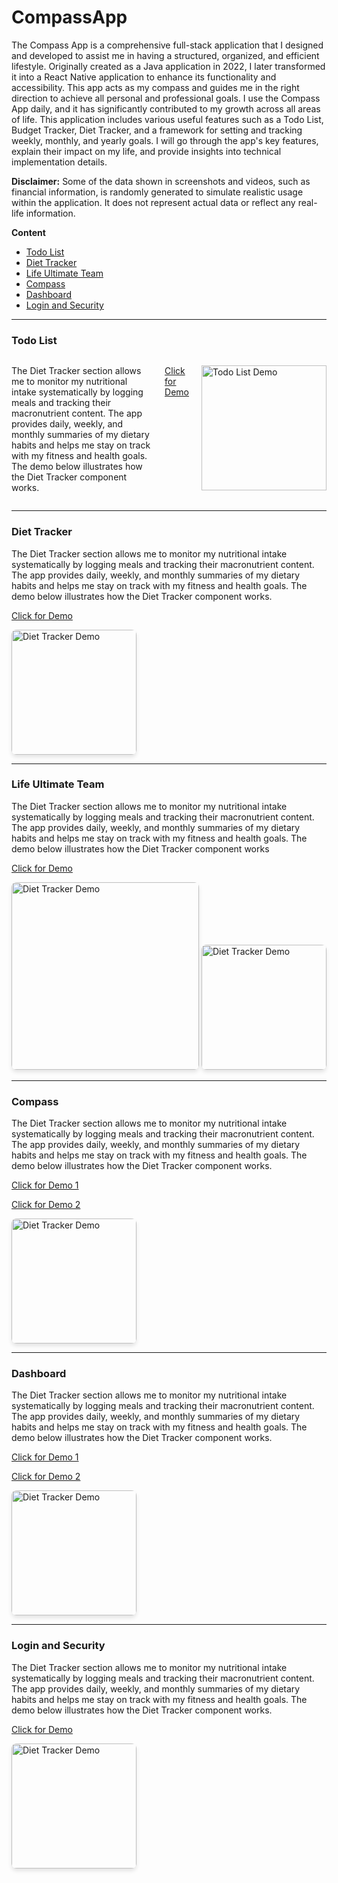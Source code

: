 # CompassApp

The Compass App is a comprehensive full-stack application that I designed and developed to assist me in having a structured, organized, and efficient lifestyle. Originally created as a Java application in 2022, I later transformed it into a React Native application to enhance its functionality and accessibility. This app acts as my compass and guides me in the right direction to achieve all personal and professional goals. I use the Compass App daily, and it has significantly contributed to my growth across all areas of life. This application includes various useful features such as a Todo List, Budget Tracker, Diet Tracker, and a framework for setting and tracking weekly, monthly, and yearly goals. I will go through the app's key features, explain their impact on my life, and provide insights into technical implementation details.

**Disclaimer:** Some of the data shown in screenshots and videos, such as financial information, is randomly generated to simulate realistic usage within the application. It does not represent actual data or reflect any real-life information.

**Content**
- [Todo List](#todo-list)
- [Diet Tracker](#diet-tracker)
- [Life Ultimate Team](#life-ultimate-team)
- [Compass](#compass)
- [Dashboard](#dashboard)
- [Login and Security](#login-and-security)


---

### Todo List

<div style="display: flex; align-items: flex-start; gap: 20px;" align = "left">
    <p>
    The Diet Tracker section allows me to monitor my nutritional intake systematically by logging meals and tracking their macronutrient content. 
    The app provides daily, weekly, and monthly summaries of my dietary habits and helps me stay on track with my fitness and health goals. 
    The demo below illustrates how the Diet Tracker component works.
  </p>
  
[Click for Demo](https://kshoker12.github.io/CompassApp/images/demos/tododemo.mp4)
  
  <img 
    src="https://github.com/user-attachments/assets/79dd2b0a-edd1-407c-bc28-1219df1c7ded" 
    width="200" 
    alt="Todo List Demo"
  />
</div>

---

### Diet Tracker

<div>
  <p>
    The Diet Tracker section allows me to monitor my nutritional intake systematically by logging meals and tracking their macronutrient content. 
    The app provides daily, weekly, and monthly summaries of my dietary habits and helps me stay on track with my fitness and health goals. 
    The demo below illustrates how the Diet Tracker component works.
  </p>

  [Click for Demo](https://kshoker12.github.io/CompassApp/images/demos/dietdemo.mp4)
  
  <img 
    src="https://github.com/user-attachments/assets/5de2ad5b-2b43-4ca3-a81d-f301d26eb30e" 
    width="200" 
    style="border-radius: 8px; box-shadow: 0 4px 6px rgba(0, 0, 0, 0.1);" 
    alt="Diet Tracker Demo"
  />
</div>

---

### Life Ultimate Team

<div>
  <p>
    The Diet Tracker section allows me to monitor my nutritional intake systematically by logging meals and tracking their macronutrient content. 
    The app provides daily, weekly, and monthly summaries of my dietary habits and helps me stay on track with my fitness and health goals. 
    The demo below illustrates how the Diet Tracker component works
  </p>
  
  [Click for Demo](https://kshoker12.github.io/CompassApp/images/demos/ratingdemo.mp4)
  
  <img 
    src="https://github.com/user-attachments/assets/78251a9c-3a2c-4ce6-acde-e16d58817dbd"
    width="300" 
    style="border-radius: 8px; box-shadow: 0 4px 6px rgba(0, 0, 0, 0.1);" 
    alt="Diet Tracker Demo"
  />
  <img 
    src="https://github.com/user-attachments/assets/ae175302-809b-4642-b739-512764ffa32e"
    width="200" 
    style="border-radius: 8px; box-shadow: 0 4px 6px rgba(0, 0, 0, 0.1);" 
    alt="Diet Tracker Demo"
  />

</div>



---

### Compass

<div>
  <p>
    The Diet Tracker section allows me to monitor my nutritional intake systematically by logging meals and tracking their macronutrient content. 
    The app provides daily, weekly, and monthly summaries of my dietary habits and helps me stay on track with my fitness and health goals. 
    The demo below illustrates how the Diet Tracker component works.
  </p>

[Click for Demo 1](https://kshoker12.github.io/CompassApp/images/demos/wcompassdemo.mp4)

[Click for Demo 2](https://kshoker12.github.io/CompassApp/images/demos/compassdemo.mp4)

  <img 
    src="https://github.com/user-attachments/assets/87a1777e-9db9-4169-ad46-7881ebe0d3b0"
    width="200" 
    style="border-radius: 8px; box-shadow: 0 4px 6px rgba(0, 0, 0, 0.1);" 
    alt="Diet Tracker Demo"
  />
</div>

---

### Dashboard

<div>
    <p>
    The Diet Tracker section allows me to monitor my nutritional intake systematically by logging meals and tracking their macronutrient content. 
    The app provides daily, weekly, and monthly summaries of my dietary habits and helps me stay on track with my fitness and health goals. 
    The demo below illustrates how the Diet Tracker component works.
  </p>

[Click for Demo 1](https://kshoker12.github.io/CompassApp/images/demos/dashboarddemo.mp4)

[Click for Demo 2](https://kshoker12.github.io/CompassApp/images/demos/dashboarddemo2.mp4)
  
  <img 
    src="https://github.com/user-attachments/assets/c7b45237-d0b5-4565-b698-63ce6bb34f68"
    width="200" 
    style="border-radius: 8px; box-shadow: 0 4px 6px rgba(0, 0, 0, 0.1);" 
    alt="Diet Tracker Demo"
  />
</div>

---

### Login and Security

<div>
    <p>
    The Diet Tracker section allows me to monitor my nutritional intake systematically by logging meals and tracking their macronutrient content. 
    The app provides daily, weekly, and monthly summaries of my dietary habits and helps me stay on track with my fitness and health goals. 
    The demo below illustrates how the Diet Tracker component works.
  </p>

[Click for Demo](https://kshoker12.github.io/CompassApp/images/demos/login.mp4)
  
  <img 
    src="https://github.com/user-attachments/assets/21f9331c-7a0b-41cc-9023-90f45bd128cd"
    width="200" 
    style="border-radius: 8px; box-shadow: 0 4px 6px rgba(0, 0, 0, 0.1);" 
    alt="Diet Tracker Demo"
  />
</div>

